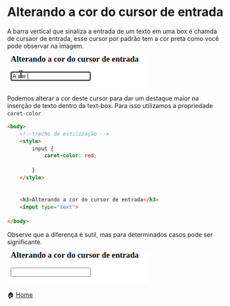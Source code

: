 # Alterando a cor do cursor de entrada 

A barra vertical que sinaliza a entrada de um texto em uma box é chamda de cursaor de entrada, esse cursor por padrão tem a cor preta como você pode observar na imagem.

![Cursor Padrão](https://github.com/Evaldo-comp/CSS-Tutoriais/blob/main/Input%20cursor/cursor_padrao.gif)

Podemos alterar a cor deste cursor para dar um destaque maior na  inserção de texto dentro da text-box. Para isso utilizamos a propriedade `caret-color`

```html
<body>
    <!--trecho de estilização -->
    <style>
        input {
            caret-color: red;
            
        }
    </style>


    <h3>Alterando a cor do cursor de entrada</h3>
    <input type="text">
    
</body>
```

Observe que a diferença é sutil, mas para determinados casos pode ser significante.

![Cursor Alterado](https://github.com/Evaldo-comp/CSS-Tutoriais/blob/main/Input%20cursor/red-cursor.gif)

:house: [Home](https://github.com/Evaldo-comp/CSS-Tutoriais/blob/main/README.md)  
